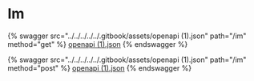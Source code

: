 # Im

{% swagger src="../../../../../.gitbook/assets/openapi (1).json" path="/im" method="get" %}
[openapi (1).json](<../../../../../.gitbook/assets/openapi (1).json>)
{% endswagger %}

{% swagger src="../../../../../.gitbook/assets/openapi (1).json" path="/im" method="post" %}
[openapi (1).json](<../../../../../.gitbook/assets/openapi (1).json>)
{% endswagger %}
